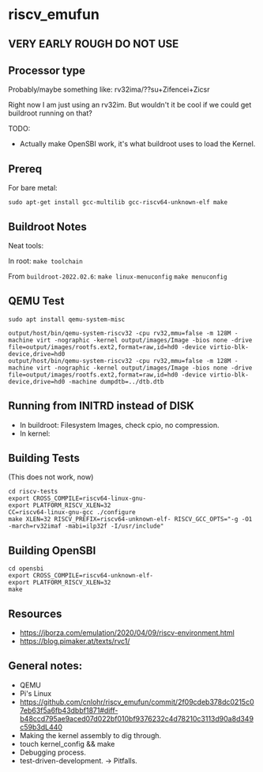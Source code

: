 # riscv_emufun

## VERY EARLY ROUGH DO NOT USE

## Processor type

Probably/maybe something like: rv32ima/??su+Zifencei+Zicsr

Right now I am just using an rv32im.  But wouldn't it be cool if we could get buildroot running on that?

TODO:
 * Actually make OpenSBI work, it's what buildroot uses to load the Kernel.


## Prereq

For bare metal:
```
sudo apt-get install gcc-multilib gcc-riscv64-unknown-elf make
```

## Buildroot Notes

Neat tools:

In root:
`make toolchain`

From `buildroot-2022.02.6`:
`make linux-menuconfig`
`make menuconfig`

## QEMU Test

```
sudo apt install qemu-system-misc
```

```
output/host/bin/qemu-system-riscv32 -cpu rv32,mmu=false -m 128M -machine virt -nographic -kernel output/images/Image -bios none -drive file=output/images/rootfs.ext2,format=raw,id=hd0 -device virtio-blk-device,drive=hd0
output/host/bin/qemu-system-riscv32 -cpu rv32,mmu=false -m 128M -machine virt -nographic -kernel output/images/Image -bios none -drive file=output/images/rootfs.ext2,format=raw,id=hd0 -device virtio-blk-device,drive=hd0 -machine dumpdtb=../dtb.dtb
```

## Running from INITRD instead of DISK
 * In buildroot: Filesystem Images, check cpio, no compression.
 * In kernel: 

## Building Tests

(This does not work, now)
```
cd riscv-tests
export CROSS_COMPILE=riscv64-linux-gnu-
export PLATFORM_RISCV_XLEN=32
CC=riscv64-linux-gnu-gcc ./configure
make XLEN=32 RISCV_PREFIX=riscv64-unknown-elf- RISCV_GCC_OPTS="-g -O1 -march=rv32imaf -mabi=ilp32f -I/usr/include"
```


## Building OpenSBI

```
cd opensbi
export CROSS_COMPILE=riscv64-unknown-elf-
export PLATFORM_RISCV_XLEN=32
make
```

## Resources

 * https://jborza.com/emulation/2020/04/09/riscv-environment.html
 * https://blog.pimaker.at/texts/rvc1/


## General notes:
 * QEMU
 * Pi's Linux
 * https://github.com/cnlohr/riscv_emufun/commit/2f09cdeb378dc0215c07eb63f5a6fb43dbbf1871#diff-b48ccd795ae9aced07d022bf010bf9376232c4d78210c3113d90a8d349c59b3dL440
 * Making the kernel assembly to dig through.
 * touch kernel_config && make
 * Debugging process.
 * test-driven-development.
   -> Pitfalls.



